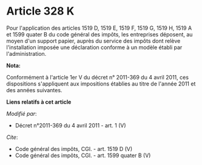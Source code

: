 # Article 328 K

Pour l'application des articles 1519 D, 1519 E, 1519 F, 1519 G, 1519 H, 1519 A et 1599 quater B du code général des impôts,
les entreprises déposent, au moyen d'un support papier, auprès du service des impôts dont relève l'installation imposée une
déclaration conforme à un modèle établi par l'administration.

**Nota:**

Conformément à l'article 1er V du décret n° 2011-369 du 4 avril 2011, ces dispositions s'appliquent aux impositions établies
au titre de l'année 2011 et des années suivantes.

**Liens relatifs à cet article**

_Modifié par_:

  - Décret n°2011-369 du 4 avril 2011 - art. 1 (V)

_Cite_:

  - Code général des impôts, CGI. - art. 1519 D (V)
  - Code général des impôts, CGI. - art. 1599 quater B (V)
